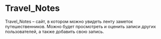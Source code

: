 # Travel_Notes
Travel_Notes – сайт, в котором можно увидеть ленту заметок путешественников. Можно будет просмотреть и оценить записи других пользователей, а также добавить свою запись. 
